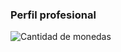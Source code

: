 ### Perfil profesional


![Cantidad de monedas](https://github.com/femunoz/AED/blob/main/images/foto_perfil.jpg?raw=1)







 
